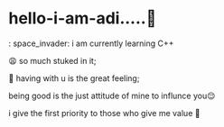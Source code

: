 # hello-i-am-adi.....:wave:

: space_invader: i am currently learning C++

:weary: so much stuked in it;

:pleading_face: having with u is the great feeling;

being good is the just attitude of mine to influnce you:relieved:

     
i give the first priority to those who give me value :grimacing:


